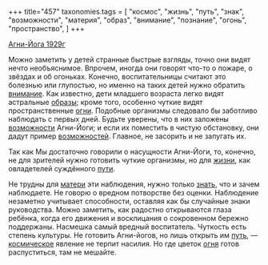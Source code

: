 +++
title="457"
taxonomies.tags = [
 "космос",
 "жизнь",
 "путь",
 "знак",
 "возможности",
 "материя",
 "образ",
 "внимание",
 "познание",
 "огонь",
 "пространство",
]
+++

[Агни-Йога 1929г](/agni/1929)

Можно заметить у детей странные быстрые взгляды, точно они видят нечто необъяснимое. Впрочем, иногда они говорят что-то о пожаре, о звёздах и об огоньках. Конечно, воспитательницы считают это болезнью или глупостью, но именно на таких детей нужно обратить [внимание](/tags/внимание). Как известно, дети младшего возраста легко видят астральные [образы](/tags/образ); кроме того, особенно чуткие видят пространственные [огни](/tags/огонь). Подобные организмы следовало бы заботливо наблюдать с первых дней. Будьте уверены, что в них заложены [возможности](/tags/возможности) Агни-Йоги; и если их поместить в чистую обстановку, они дадут пример [возможностей](/tags/возможности). Главное, не засорить и не запугать их.   

Так как Мы достаточно говорили о насущности Агни-Йоги, то, конечно, не для зрителей нужно готовить чуткие организмы, но для [жизни](/tags/жизнь), как овладетелей суждённого [пути](/tags/путь).   

Не трудны для [матери](/tags/материя) эти наблюдения, нужно только [знать](/tags/познание), что и зачем наблюдаете. Не говорю о вредном потворстве без оценки. Наблюдение незаметно учитывает способности, оставляя как бы случайные знаки руководства. Можно заметить, как радостно открываются глаза ребёнка, когда его движения и восклицания о сокровенном бережно поддержаны. Насмешка самый вредный воспитатель. Чуткость есть степень культуры. Не готовить Агни-йогов, но лишь открыть им [путь](/tags/путь), — [космическое](/tags/космос) явление не терпит насилия. Но где цветок [огня](/tags/огонь) готов распуститься, там не мешайте.